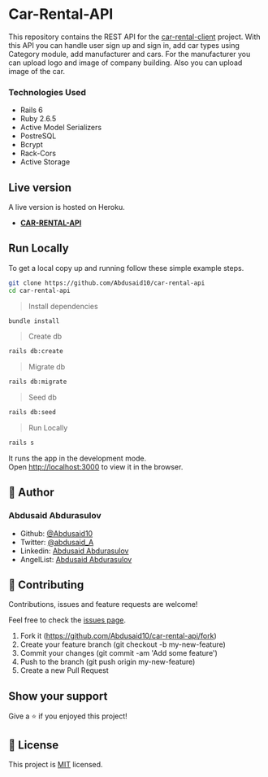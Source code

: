# Car-Rental-API
This repository contains the REST API for the <a href="https://github.com/Abdusaid10/car-rental-client">car-rental-client</a> project. With this API you can handle user sign up and sign in, add car types using Category module, add manufacturer and cars. For the manufacturer you can upload logo and image of company building. Also you can upload image of the car.

### Technologies Used
- Rails 6
- Ruby 2.6.5
- Active Model Serializers
- PostreSQL
- Bcrypt
- Rack-Cors
- Active Storage

## Live version

A live version is hosted on Heroku.
- [**CAR-RENTAL-API**](https://car-booking-api-app.herokuapp.com/)

## Run Locally
To get a local copy up and running follow these simple example steps.

```bash
git clone https://github.com/Abdusaid10/car-rental-api
cd car-rental-api
```
> Install dependencies
```bash
bundle install
```
> Create db
```bash
rails db:create
```
> Migrate db
```bash
rails db:migrate
```
> Seed db
```bash
rails db:seed
```
> Run Locally
```bash
rails s
```
It runs the app in the development mode.<br />
Open [http://localhost:3000](http://localhost:3000) to view it in the browser.

## 👤 Author

### Abdusaid Abdurasulov

- Github: [@Abdusaid10](https://github.com/Abdusaid10)
- Twitter: [@abdusaid_A](https://twitter.com/abdusaid_a)
- Linkedin: [Abdusaid Abdurasulov](linkedin.com/in/abdusaid)
- AngelList: [Abdusaid Abdurasulov](https://angel.co/u/abdusaid-abdurasulov)

## 🤝 Contributing

Contributions, issues and feature requests are welcome!

Feel free to check the [issues page](https://github.com/Abdusaid10/car-rental-api/issues).

1. Fork it (https://github.com/Abdusaid10/car-rental-api/fork)
2. Create your feature branch (git checkout -b my-new-feature)
3. Commit your changes (git commit -am 'Add some feature')
4. Push to the branch (git push origin my-new-feature)
5. Create a new Pull Request

## Show your support

Give a ⭐️ if you enjoyed this project!

## 📝 License

This project is [MIT](https://github.com/Abdusaid10/car-rental-api/blob/master/LICENSE) licensed.